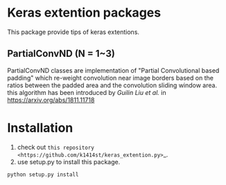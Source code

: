 Keras extention packages
========================

This package provide tips of keras extentions.

## PartialConvND (N = 1~3)
PartialConvND classes are implementation of  "Partial Convolutional based padding" which re-weight convolution near image borders based on the ratios between the padded area and the convolution sliding window area. this algorithm has been introduced by *Guilin Liu et al.* in https://arxiv.org/abs/1811.11718

Installation
============
1. check out `this repository <https://github.com/k1414st/keras_extention.py>`_.
2. use setup.py to install this package.

```
python setup.py install
```


